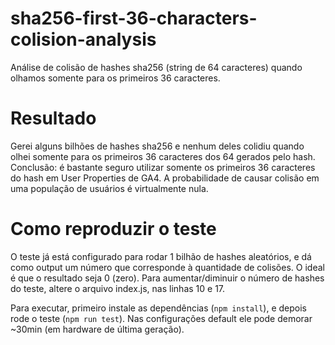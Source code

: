 # sha256-first-36-characters-colision-analysis
Análise de colisão de hashes sha256 (string de 64 caracteres) quando olhamos somente para os primeiros 36 caracteres.

# Resultado
Gerei alguns bilhões de hashes sha256 e nenhum deles colidiu quando olhei somente para os primeiros 36 caracteres dos 64 gerados pelo hash.
Conclusão: é bastante seguro utilizar somente os primeiros 36 caracteres do hash em User Properties de GA4. A probabilidade de causar colisão em uma população de usuários é virtualmente nula.

# Como reproduzir o teste

O teste já está configurado para rodar 1 bilhão de hashes aleatórios, e dá como output um número que corresponde à quantidade de colisões. O ideal é que o resultado seja 0 (zero).
Para aumentar/diminuir o número de hashes do teste, altere o arquivo index.js, nas linhas 10 e 17.

Para executar, primeiro instale as dependências (`npm install`), e depois rode o teste (`npm run test`). Nas configurações default ele pode demorar ~30min (em hardware de última geração).
